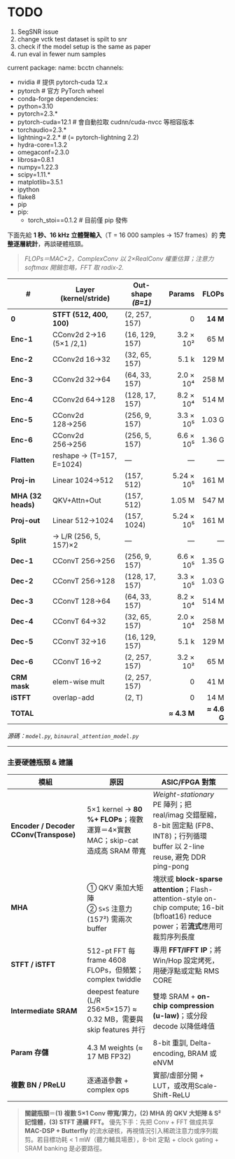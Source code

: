 # TODO 
1. SegSNR issue
2. change vctk test dataset is spilt to snr
3. check if the model setup is the same as paper
4. run eval in fewer num samples



current package:
name: bcctn
channels:
  - nvidia          # 提供 pytorch‑cuda 12.x
  - pytorch         # 官方 PyTorch wheel
  - conda-forge
dependencies:
  - python=3.10
  - pytorch=2.3.*
  - pytorch-cuda=12.1          # 會自動拉取 cudnn/cuda-nvcc 等相容版本
  - torchaudio=2.3.*
  - lightning=2.2.*            # (= pytorch-lightning 2.2)
  - hydra-core=1.3.2
  - omegaconf=2.3.0
  - librosa=0.8.1
  - numpy=1.22.3
  - scipy=1.11.*
  - matplotlib=3.5.1
  - ipython
  - flake8
  - pip
  - pip:
      - torch_stoi==0.1.2      # 目前僅 pip 發佈

下面先給 **1 秒、16 kHz 立體聲輸入**（T = 16 000 samples → 157 frames）的 **完整逐層統計**，再談硬體瓶頸。

> *FLOPs＝MAC×2，ComplexConv 以 2×RealConv 權重估算；注意力 softmax 開銷忽略，FFT 取 radix-2.*

| #                  | Layer (kernel/stride)     | Out-shape *(B=1)* |      Params |       FLOPs |
| ------------------ | ------------------------- | ----------------- | ----------: | ----------: |
| **0**              | **STFT (512, 400, 100)**  | (2, 257, 157)     |           0 |    **14 M** |
| **Enc-1**          | CConv2d 2→16 (5×1 /2,1)   | (16, 129, 157)    |   3.2 × 10² |        65 M |
| **Enc-2**          | CConv2d 16→32             | (32, 65, 157)     |       5.1 k |       129 M |
| **Enc-3**          | CConv2d 32→64             | (64, 33, 157)     |   2.0 × 10⁴ |       258 M |
| **Enc-4**          | CConv2d 64→128            | (128, 17, 157)    |   8.2 × 10⁴ |       514 M |
| **Enc-5**          | CConv2d 128→256           | (256, 9, 157)     |   3.3 × 10⁵ |      1.03 G |
| **Enc-6**          | CConv2d 256→256           | (256, 5, 157)     |   6.6 × 10⁵ |      1.36 G |
| **Flatten**        | reshape → (T=157, E=1024) | —                 |           — |           — |
| **Proj-in**        | Linear 1024→512           | (157, 512)        |  5.24 × 10⁵ |       161 M |
| **MHA (32 heads)** | QKV+Attn+Out              | (157, 512)        |      1.05 M |       547 M |
| **Proj-out**       | Linear 512→1024           | (157, 1024)       |  5.24 × 10⁵ |       161 M |
| **Split**          | → L/R (256, 5, 157)×2     | —                 |           — |           — |
| **Dec-1**          | CConvT 256→256            | (256, 9, 157)     |   6.6 × 10⁵ |      1.35 G |
| **Dec-2**          | CConvT 256→128            | (128, 17, 157)    |   3.3 × 10⁵ |      1.03 G |
| **Dec-3**          | CConvT 128→64             | (64, 33, 157)     |   8.2 × 10⁴ |       514 M |
| **Dec-4**          | CConvT 64→32              | (32, 65, 157)     |   2.0 × 10⁴ |       258 M |
| **Dec-5**          | CConvT 32→16              | (16, 129, 157)    |       5.1 k |       129 M |
| **Dec-6**          | CConvT 16→2               | (2, 257, 157)     |   3.2 × 10² |        65 M |
| **CRM mask**       | elem-wise mult            | (2, 257, 157)     |           0 |        41 M |
| **iSTFT**          | overlap-add               | (2, T)            |           0 |        14 M |
| **TOTAL**          |                           |                   | **≈ 4.3 M** | **≈ 4.6 G** |

*源碼：`model.py`, `binaural_attention_model.py`*&#x20;

---

### 主要硬體瓶頸 & 建議

| 模組                                     | 原因                                                              | ASIC/FPGA 對策                                                                                                          |
| -------------------------------------- | --------------------------------------------------------------- | --------------------------------------------------------------------------------------------------------------------- |
| **Encoder / Decoder CConv(Transpose)** | 5×1 kernel → **80 %+ FLOPs**；複數運算＝4×實數 MAC；skip-cat 造成高 SRAM 帶寬 | *Weight-stationary* PE 陣列；把 real/imag 交錯壓縮，8-bit 固定點 (FP8、INT8)；行列循環 buffer 以 2-line reuse, 避免 DDR ping-pong          |
| **MHA**                                | ① QKV 乘加大矩陣<br>② `S×S` 注意力 (157²) 需兩次 buffer                    | 塊狀或 **block-sparse attention**；Flash-attention-style on-chip compute; 16-bit (bfloat16) reduce power；若**流式**應用可裁剪序列長度 |
| **STFT / iSTFT**                       | 512-pt FFT 每 frame 4608 FLOPs，但頻繁；complex twiddle               | 專用 **FFT/IFFT IP**；將 Win/Hop 設定烤死，用硬浮點或定點 RMS CORE                                                                    |
| **Intermediate SRAM**                  | deepest feature (L/R 256×5×157) ≈ 0.32 MB，需要與 skip features 并行  | 雙埠 SRAM + **on-chip compression (u-law)**；或分段 decode 以降低峰值                                                            |
| **Param 存儲**                           | 4.3 M weights (≈ 17 MB FP32)                                    | 8-bit 重訓, Delta-encoding, BRAM 或 eNVM                                                                                 |
| **複數 BN / PReLU**                      | 逐通道參數 + complex ops                                             | 實部/虛部分開 + LUT，或改用Scale-Shift-ReLU                                                                                     |

> **關鍵瓶頸**＝**(1) 複數 5×1 Conv 帶寬/算力，(2) MHA 的 QKV 大矩陣 & S² 記憶體，(3) STFT 連續 FFT。**
> 優先下手：先把 Conv + FFT 做成共享 **MAC-DSP + Butterfly** 的流水硬核，再視情況引入稀疏注意力或序列裁剪。若目標功耗 < 1 mW（聽力輔具場景），8-bit 定點 + clock gating + SRAM banking 是必要路徑。

